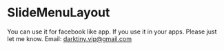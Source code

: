 SlideMenuLayout
===============

You can use it for facebook like app. If you use it in your apps. Please just let me know. Email: darktiny.vip@gmail.com